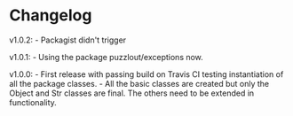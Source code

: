 # Changelog

v1.0.2:
    - Packagist didn't trigger

v1.0.1: 
    - Using the package puzzlout/exceptions now.

v1.0.0: 
    - First release with passing build on Travis CI testing instantiation of all the package classes.
    - All the basic classes are created but only the Object and Str classes are final. 
      The others need to be extended in functionality.
